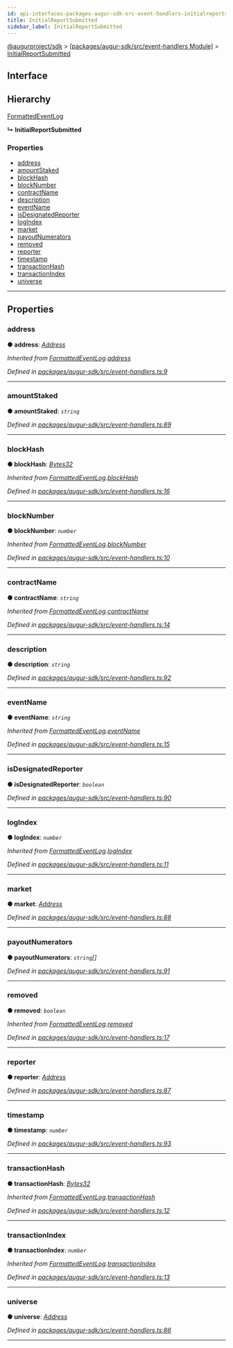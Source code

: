 ```yaml
---
id: api-interfaces-packages-augur-sdk-src-event-handlers-initialreportsubmitted
title: InitialReportSubmitted
sidebar_label: InitialReportSubmitted
---
```


[@augurproject/sdk](api-readme.md) > [[packages/augur-sdk/src/event-handlers Module]](api-modules-packages-augur-sdk-src-event-handlers-module.md) > [InitialReportSubmitted](api-interfaces-packages-augur-sdk-src-event-handlers-initialreportsubmitted.md)

## Interface

## Hierarchy

 [FormattedEventLog](api-interfaces-packages-augur-sdk-src-event-handlers-formattedeventlog.md)

**↳ InitialReportSubmitted**

### Properties

* [address](api-interfaces-packages-augur-sdk-src-event-handlers-initialreportsubmitted.md#address)
* [amountStaked](api-interfaces-packages-augur-sdk-src-event-handlers-initialreportsubmitted.md#amountstaked)
* [blockHash](api-interfaces-packages-augur-sdk-src-event-handlers-initialreportsubmitted.md#blockhash)
* [blockNumber](api-interfaces-packages-augur-sdk-src-event-handlers-initialreportsubmitted.md#blocknumber)
* [contractName](api-interfaces-packages-augur-sdk-src-event-handlers-initialreportsubmitted.md#contractname)
* [description](api-interfaces-packages-augur-sdk-src-event-handlers-initialreportsubmitted.md#description)
* [eventName](api-interfaces-packages-augur-sdk-src-event-handlers-initialreportsubmitted.md#eventname)
* [isDesignatedReporter](api-interfaces-packages-augur-sdk-src-event-handlers-initialreportsubmitted.md#isdesignatedreporter)
* [logIndex](api-interfaces-packages-augur-sdk-src-event-handlers-initialreportsubmitted.md#logindex)
* [market](api-interfaces-packages-augur-sdk-src-event-handlers-initialreportsubmitted.md#market)
* [payoutNumerators](api-interfaces-packages-augur-sdk-src-event-handlers-initialreportsubmitted.md#payoutnumerators)
* [removed](api-interfaces-packages-augur-sdk-src-event-handlers-initialreportsubmitted.md#removed)
* [reporter](api-interfaces-packages-augur-sdk-src-event-handlers-initialreportsubmitted.md#reporter)
* [timestamp](api-interfaces-packages-augur-sdk-src-event-handlers-initialreportsubmitted.md#timestamp)
* [transactionHash](api-interfaces-packages-augur-sdk-src-event-handlers-initialreportsubmitted.md#transactionhash)
* [transactionIndex](api-interfaces-packages-augur-sdk-src-event-handlers-initialreportsubmitted.md#transactionindex)
* [universe](api-interfaces-packages-augur-sdk-src-event-handlers-initialreportsubmitted.md#universe)

---

## Properties

<a id="address"></a>

###  address

**● address**: *[Address](api-modules-packages-augur-sdk-src-event-handlers-module.md#address)*

*Inherited from [FormattedEventLog](api-interfaces-packages-augur-sdk-src-event-handlers-formattedeventlog.md).[address](api-interfaces-packages-augur-sdk-src-event-handlers-formattedeventlog.md#address)*

*Defined in [packages/augur-sdk/src/event-handlers.ts:9](https://github.com/AugurProject/augur/blob/bae2172ca0/packages/augur-sdk/src/event-handlers.ts#L9)*

___
<a id="amountstaked"></a>

###  amountStaked

**● amountStaked**: *`string`*

*Defined in [packages/augur-sdk/src/event-handlers.ts:89](https://github.com/AugurProject/augur/blob/bae2172ca0/packages/augur-sdk/src/event-handlers.ts#L89)*

___
<a id="blockhash"></a>

###  blockHash

**● blockHash**: *[Bytes32](api-modules-packages-augur-sdk-src-event-handlers-module.md#bytes32)*

*Inherited from [FormattedEventLog](api-interfaces-packages-augur-sdk-src-event-handlers-formattedeventlog.md).[blockHash](api-interfaces-packages-augur-sdk-src-event-handlers-formattedeventlog.md#blockhash)*

*Defined in [packages/augur-sdk/src/event-handlers.ts:16](https://github.com/AugurProject/augur/blob/bae2172ca0/packages/augur-sdk/src/event-handlers.ts#L16)*

___
<a id="blocknumber"></a>

###  blockNumber

**● blockNumber**: *`number`*

*Inherited from [FormattedEventLog](api-interfaces-packages-augur-sdk-src-event-handlers-formattedeventlog.md).[blockNumber](api-interfaces-packages-augur-sdk-src-event-handlers-formattedeventlog.md#blocknumber)*

*Defined in [packages/augur-sdk/src/event-handlers.ts:10](https://github.com/AugurProject/augur/blob/bae2172ca0/packages/augur-sdk/src/event-handlers.ts#L10)*

___
<a id="contractname"></a>

###  contractName

**● contractName**: *`string`*

*Inherited from [FormattedEventLog](api-interfaces-packages-augur-sdk-src-event-handlers-formattedeventlog.md).[contractName](api-interfaces-packages-augur-sdk-src-event-handlers-formattedeventlog.md#contractname)*

*Defined in [packages/augur-sdk/src/event-handlers.ts:14](https://github.com/AugurProject/augur/blob/bae2172ca0/packages/augur-sdk/src/event-handlers.ts#L14)*

___
<a id="description"></a>

###  description

**● description**: *`string`*

*Defined in [packages/augur-sdk/src/event-handlers.ts:92](https://github.com/AugurProject/augur/blob/bae2172ca0/packages/augur-sdk/src/event-handlers.ts#L92)*

___
<a id="eventname"></a>

###  eventName

**● eventName**: *`string`*

*Inherited from [FormattedEventLog](api-interfaces-packages-augur-sdk-src-event-handlers-formattedeventlog.md).[eventName](api-interfaces-packages-augur-sdk-src-event-handlers-formattedeventlog.md#eventname)*

*Defined in [packages/augur-sdk/src/event-handlers.ts:15](https://github.com/AugurProject/augur/blob/bae2172ca0/packages/augur-sdk/src/event-handlers.ts#L15)*

___
<a id="isdesignatedreporter"></a>

###  isDesignatedReporter

**● isDesignatedReporter**: *`boolean`*

*Defined in [packages/augur-sdk/src/event-handlers.ts:90](https://github.com/AugurProject/augur/blob/bae2172ca0/packages/augur-sdk/src/event-handlers.ts#L90)*

___
<a id="logindex"></a>

###  logIndex

**● logIndex**: *`number`*

*Inherited from [FormattedEventLog](api-interfaces-packages-augur-sdk-src-event-handlers-formattedeventlog.md).[logIndex](api-interfaces-packages-augur-sdk-src-event-handlers-formattedeventlog.md#logindex)*

*Defined in [packages/augur-sdk/src/event-handlers.ts:11](https://github.com/AugurProject/augur/blob/bae2172ca0/packages/augur-sdk/src/event-handlers.ts#L11)*

___
<a id="market"></a>

###  market

**● market**: *[Address](api-modules-packages-augur-sdk-src-event-handlers-module.md#address)*

*Defined in [packages/augur-sdk/src/event-handlers.ts:88](https://github.com/AugurProject/augur/blob/bae2172ca0/packages/augur-sdk/src/event-handlers.ts#L88)*

___
<a id="payoutnumerators"></a>

###  payoutNumerators

**● payoutNumerators**: *`string`[]*

*Defined in [packages/augur-sdk/src/event-handlers.ts:91](https://github.com/AugurProject/augur/blob/bae2172ca0/packages/augur-sdk/src/event-handlers.ts#L91)*

___
<a id="removed"></a>

###  removed

**● removed**: *`boolean`*

*Inherited from [FormattedEventLog](api-interfaces-packages-augur-sdk-src-event-handlers-formattedeventlog.md).[removed](api-interfaces-packages-augur-sdk-src-event-handlers-formattedeventlog.md#removed)*

*Defined in [packages/augur-sdk/src/event-handlers.ts:17](https://github.com/AugurProject/augur/blob/bae2172ca0/packages/augur-sdk/src/event-handlers.ts#L17)*

___
<a id="reporter"></a>

###  reporter

**● reporter**: *[Address](api-modules-packages-augur-sdk-src-event-handlers-module.md#address)*

*Defined in [packages/augur-sdk/src/event-handlers.ts:87](https://github.com/AugurProject/augur/blob/bae2172ca0/packages/augur-sdk/src/event-handlers.ts#L87)*

___
<a id="timestamp"></a>

###  timestamp

**● timestamp**: *`number`*

*Defined in [packages/augur-sdk/src/event-handlers.ts:93](https://github.com/AugurProject/augur/blob/bae2172ca0/packages/augur-sdk/src/event-handlers.ts#L93)*

___
<a id="transactionhash"></a>

###  transactionHash

**● transactionHash**: *[Bytes32](api-modules-packages-augur-sdk-src-event-handlers-module.md#bytes32)*

*Inherited from [FormattedEventLog](api-interfaces-packages-augur-sdk-src-event-handlers-formattedeventlog.md).[transactionHash](api-interfaces-packages-augur-sdk-src-event-handlers-formattedeventlog.md#transactionhash)*

*Defined in [packages/augur-sdk/src/event-handlers.ts:12](https://github.com/AugurProject/augur/blob/bae2172ca0/packages/augur-sdk/src/event-handlers.ts#L12)*

___
<a id="transactionindex"></a>

###  transactionIndex

**● transactionIndex**: *`number`*

*Inherited from [FormattedEventLog](api-interfaces-packages-augur-sdk-src-event-handlers-formattedeventlog.md).[transactionIndex](api-interfaces-packages-augur-sdk-src-event-handlers-formattedeventlog.md#transactionindex)*

*Defined in [packages/augur-sdk/src/event-handlers.ts:13](https://github.com/AugurProject/augur/blob/bae2172ca0/packages/augur-sdk/src/event-handlers.ts#L13)*

___
<a id="universe"></a>

###  universe

**● universe**: *[Address](api-modules-packages-augur-sdk-src-event-handlers-module.md#address)*

*Defined in [packages/augur-sdk/src/event-handlers.ts:86](https://github.com/AugurProject/augur/blob/bae2172ca0/packages/augur-sdk/src/event-handlers.ts#L86)*

___

